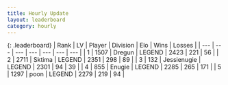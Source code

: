 ```yaml
---
title: Hourly Update
layout: leaderboard
category: hourly
---
```


{: .leaderboard}
| Rank | LV | Player | Division | Elo | Wins | Losses |
| --- | --- | --- | --- | --- | --- | --- |
| <span data-change="0">1</span> | 1507 | <span title="ID: 337810">Dregun</span> | LEGEND | <span data-change="0">2423</span> | <span data-change="0">221</span> | <span data-change="0">56</span> |
| <span data-change="0">2</span> | 2711 | <span title="ID: 353063">Sktima</span> | LEGEND | <span data-change="0">2351</span> | <span data-change="0">298</span> | <span data-change="0">89</span> |
| <span data-change="0">3</span> | 132 | <span title="ID: 756478">Jessienugie</span> | LEGEND | <span data-change="0">2301</span> | <span data-change="0">94</span> | <span data-change="0">39</span> |
| <span data-change="0">4</span> | 855 | <span title="ID: 623502">Enugie</span> | LEGEND | <span data-change="-5">2285</span> | <span data-change="10">265</span> | <span data-change="5">171</span> |
| <span data-change="0">5</span> | 1297 | <span title="ID: 540690">poon</span> | LEGEND | <span data-change="-2">2279</span> | <span data-change="2">219</span> | <span data-change="1">94</span> |